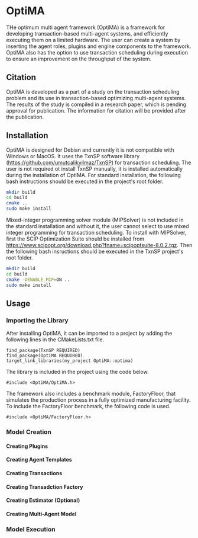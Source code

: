 # OptiMA
THe optimum multi agent framework (OptiMA) is  a framework for developing transaction-based multi-agent systems, and efficiently executing them on a limited hardware. The user can create a system by inserting the agent roles, plugins and engine components to the framework. OptiMA also has the option to use transaction scheduling during execution to ensure an improvement on the throughput of the system.

## Citation
OptiMA is developed as a part of a study on the transaction scheduling problem and its use in transaction-based optimizing multi-agent systems. The results of the study is compiled in a research paper, which is pending approval for publication. The information for citation will be provided after the publication.

## Installation
OptiMA is designed for Debian and currently it is not compatible with Windows or MacOS. It uses the TxnSP software library (https://github.com/umutcalikyilmaz/TxnSP) for transaction scheduling. The user is not required ot install TxnSP manually, it is installed automatically during the installation of OptiMA. For standard installation, the following bash instructions should be executed in the project's root folder.

```bash
mkdir build
cd build
cmake ..
sudo make install
```

Mixed-integer programming solver module (MIPSolver) is not included in the standard installation and without it, the user cannot select to use mixed integer programming for transaction scheduling. To install with MIPSolver, first the SCIP Optimization Suite should be installed from https://www.scipopt.org/download.php?fname=scipoptsuite-8.0.2.tgz. Then the following bash insructions should be executed in the TxnSP project's root folder.


```bash
mkdir build
cd build
cmake -DENABLE_MIP=ON ..
sudo make install
```

## Usage
### Importing the Library
After installing OptiMA, it can be imported to a project by adding the following lines in the CMakeLists.txt file.

```
find_package(TxnSP REQUIRED)
find_package(OptiMA REQUIRED)
target_link_libraries(my_project OptiMA::optima)
```

The library is included in the project using the code below.

```
#include <OptiMA/OptiMA.h>
```

The framework also includes a benchmark module, FactoryFloor, that simulates the production process in a fully optimized manufacturing facility. To include the FactoryFloor benchmark, the following code is used.

```
#include <OptiMA/FactoryFloor.h>
```

### Model Creation
#### Creating Plugins
#### Creating Agent Templates
#### Creating Transactions
#### Creating Transadction Factory
#### Creating Estimator (Optional)
#### Creating Multi-Agent Model

### Model Execution
